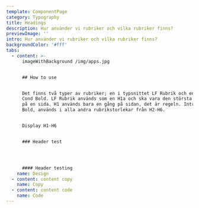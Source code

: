 ```yaml
---
template: ComponentPage
category: Typography
title: Headings
description: Hur använder vi rubriker och vilka rubriker finns?
previewImage: ''
intro: Hur använder vi rubriker och vilka rubriker finns?
backgroundColor: '#fff'
tabs:
  - content: >-
      imageWithBackground /img/apps.jpg


      ## How to use


      Det finns två typer av rubriker; en i typsnittet LF Rubrik och en i Intro
      Cond Bold. LF Rubrik används som en H1a och ska vara den största rubriken
      på en sida. H1 används bara en gång på sidan, det är regeln. Intro Cond
      Bold, används i alla andra rubrikstorlekar från H2-H6.


      Display H1-H6


      ### Header test




      #### Header testing
    name: Design
  - content: content copy
    name: Copy
  - content: content code
    name: Code
---
```


